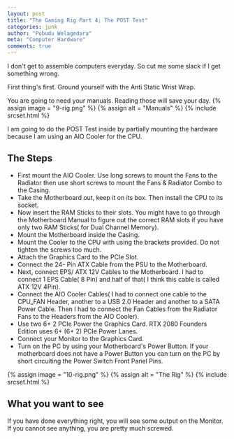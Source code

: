 ```yaml
---
layout: post
title: "The Gaming Rig Part 4; The POST Test"
categories: junk
author: "Pubudu Welagedara"
meta: "Computer Hardware"
comments: true
---
```


I don't get to assemble computers everyday.  So cut me some slack if I get something wrong.

First thing's first. Ground yourself with the Anti Static Wrist Wrap.

You are going to need your manuals. Reading those will save your day. 
{% assign image = "9-rig.png" %}
{% assign alt = "Manuals" %}
{% include srcset.html %}

I am going to do the POST Test inside by partially mounting the hardware because I am using an AIO Cooler for the CPU.

## The Steps

- First mount the AIO Cooler. Use long screws to mount the Fans to the Radiator then use short screws to mount the Fans & Radiator Combo to the Casing. 
- Take the Motherboard out, keep it on its box. Then install the CPU to its socket. 
- Now insert the RAM Sticks to their slots. You might have to go through the Motherboard Manual to figure out the correct RAM slots if you have only two RAM Sticks( for Dual Channel Memory).
- Mount the Motherboard inside the Casing. 
- Mount the Cooler to the CPU with using the brackets provided. Do not tighten the screws too much.
- Attach the Graphics Card to the PCIe Slot. 
- Connect the 24- Pin ATX Cable from the PSU to the Motherboard. 
- Next, connect EPS/ ATX 12V Cables to the Motherboard. I had to connect 1 EPS Cable( 8 Pin) and half of that( I think this cable is called ATX 12V 4Pin). 
- Connect the AIO Cooler Cables( I had to connect one cable to the CPU_FAN Header, another to a USB 2.0 Header and another to a SATA Power Cable.  Then I had to connect the Fan Cables from the Radiator Fans to the Headers from the AIO Cooler).
- Use two 6+ 2 PCIe Power the Graphics Card. RTX 2080 Founders Edition uses 6+ (6+ 2) PCIe Power Lanes.
- Connect your Monitor to the Graphics Card.
- Turn on the PC by using your Motherboard's Power Button. If your motherboard does not have a Power Button you can turn on the PC by short circuiting the Power Switch Front Panel Pins.

{% assign image = "10-rig.png" %}
{% assign alt = "The Rig" %}
{% include srcset.html %}

## What you want to see

If you have done everything right, you will see some output on the Monitor. If you cannot see anything, you are pretty much screwed.













